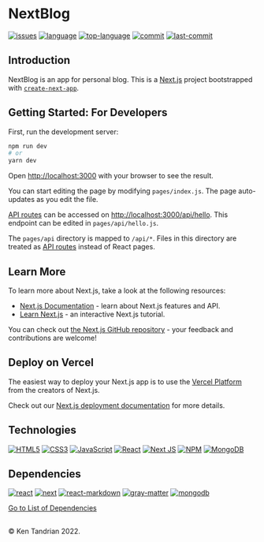 # NextBlog
[![issues](https://img.shields.io/github/issues/KenTandrian/nextblog-app)](https://github.com/KenTandrian/nextblog-app/issues)
[![language](https://img.shields.io/github/languages/count/KenTandrian/nextblog-app)](https://github.com/KenTandrian/nextblog-app/search?l=javascript)
[![top-language](https://img.shields.io/github/languages/top/KenTandrian/nextblog-app)](https://github.com/KenTandrian/nextblog-app/search?l=javascript)
[![commit](https://img.shields.io/github/commit-activity/m/KenTandrian/nextblog-app)](https://github.com/KenTandrian/nextblog-app/commits/main)
[![last-commit](https://img.shields.io/github/last-commit/KenTandrian/nextblog-app)](https://github.com/KenTandrian/nextblog-app/commits/main)

## Introduction
NextBlog is an app for personal blog. This is a [Next.js](https://nextjs.org/) project bootstrapped with [`create-next-app`](https://github.com/vercel/next.js/tree/canary/packages/create-next-app).

## Getting Started: For Developers
First, run the development server:

```bash
npm run dev
# or
yarn dev
```

Open [http://localhost:3000](http://localhost:3000) with your browser to see the result.

You can start editing the page by modifying `pages/index.js`. The page auto-updates as you edit the file.

[API routes](https://nextjs.org/docs/api-routes/introduction) can be accessed on [http://localhost:3000/api/hello](http://localhost:3000/api/hello). This endpoint can be edited in `pages/api/hello.js`.

The `pages/api` directory is mapped to `/api/*`. Files in this directory are treated as [API routes](https://nextjs.org/docs/api-routes/introduction) instead of React pages.

## Learn More

To learn more about Next.js, take a look at the following resources:

- [Next.js Documentation](https://nextjs.org/docs) - learn about Next.js features and API.
- [Learn Next.js](https://nextjs.org/learn) - an interactive Next.js tutorial.

You can check out [the Next.js GitHub repository](https://github.com/vercel/next.js/) - your feedback and contributions are welcome!

## Deploy on Vercel

The easiest way to deploy your Next.js app is to use the [Vercel Platform](https://vercel.com/new?utm_medium=default-template&filter=next.js&utm_source=create-next-app&utm_campaign=create-next-app-readme) from the creators of Next.js.

Check out our [Next.js deployment documentation](https://nextjs.org/docs/deployment) for more details.

## Technologies
[![HTML5](https://img.shields.io/badge/-HTML5-black?style=for-the-badge&logo=html5&logoColor=orange)](https://github.com/KenTandrian?tab=repositories&language=html)
[![CSS3](https://img.shields.io/badge/-CSS3-black?style=for-the-badge&logo=css3&logoColor=blue)](https://github.com/KenTandrian?tab=repositories&language=css)
[![JavaScript](https://img.shields.io/badge/-JavaScript-black?style=for-the-badge&logo=javascript)](https://github.com/KenTandrian?tab=repositories&language=javascript)
[![React](https://img.shields.io/badge/-React-black?style=for-the-badge&logo=react)](https://github.com/KenTandrian?tab=repositories&language=javascript)
[![Next JS](https://img.shields.io/badge/Next-black?style=for-the-badge&logo=next.js&logoColor=white)](https://github.com/KenTandrian?tab=repositories)
[![NPM](https://img.shields.io/badge/NPM-%23000000.svg?style=for-the-badge&logo=npm&logoColor=white)](https://github.com/KenTandrian?tab=repositories)
[![MongoDB](https://img.shields.io/badge/mongodb-black.svg?style=for-the-badge&logo=mongodb&logoColor=-234ea94b)](https://github.com/KenTandrian?tab=repositories)

## Dependencies
[![react](https://img.shields.io/github/package-json/dependency-version/KenTandrian/nextblog-app/react)](https://www.npmjs.com/package/react)
[![next](https://img.shields.io/github/package-json/dependency-version/KenTandrian/nextblog-app/next)](https://www.npmjs.com/package/next)
[![react-markdown](https://img.shields.io/github/package-json/dependency-version/KenTandrian/nextblog-app/react-markdown)](https://www.npmjs.com/package/react-markdown)
[![gray-matter](https://img.shields.io/github/package-json/dependency-version/KenTandrian/nextblog-app/gray-matter)](https://www.npmjs.com/package/gray-matter)
[![mongodb](https://img.shields.io/github/package-json/dependency-version/KenTandrian/nextblog-app/mongodb)](https://www.npmjs.com/package/mongodb)

[Go to List of Dependencies](https://github.com/KenTandrian/nextblog-app/network/dependencies)


## 
&#169; Ken Tandrian 2022.